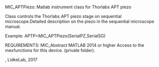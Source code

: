 
MIC_APTPiezo: Matlab instrument class for Thorlabs APT piezo

Class controls the Thorlabs APT piezo stage on sequential
microscope.Detailed description on the piezo in the sequential
microscope manual.

Example: APTP=MIC_APTPiezo(SerialPZ,SerialSG)

REQUIREMENTS:
MIC_Abstract
MATLAB 2014 or higher
Access to the mexfunctions for this device. (private folder).

, LidkeLab, 2017
